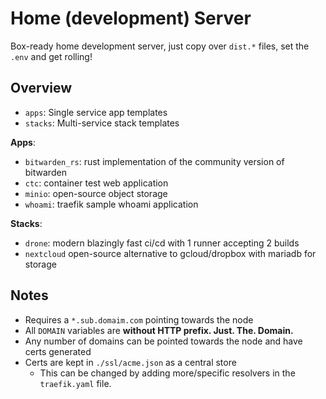 # Home (development) Server
Box-ready home development server, just copy over `dist.*` files, set the `.env` and get rolling!

## Overview
- `apps`: Single service app templates
- `stacks`: Multi-service stack templates

**Apps**:
- `bitwarden_rs`: rust implementation of the community version of bitwarden
- `ctc`: container test web application
- `minio`: open-source object storage
- `whoami`: traefik sample whoami application
  
**Stacks**:
- `drone`: modern blazingly fast ci/cd with 1 runner accepting 2 builds
- `nextcloud` open-source alternative to gcloud/dropbox with mariadb for storage

## Notes
- Requires a `*.sub.domaim.com` pointing towards the node
- All `DOMAIN` variables are **without HTTP prefix. Just. The. Domain.**
- Any number of domains can be pointed towards the node and have certs generated
- Certs are kept in `./ssl/acme.json` as a central store
  - This can be changed by adding more/specific resolvers in the `traefik.yaml` file.
